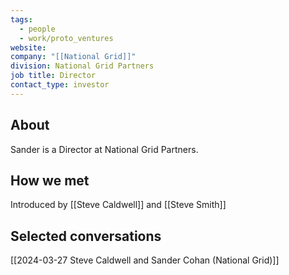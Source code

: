 ```yaml
---
tags:
  - people
  - work/proto_ventures
website: 
company: "[[National Grid]]"
division: National Grid Partners
job title: Director
contact_type: investor
---
```

## About
Sander is a Director at National Grid Partners.

## How we met
Introduced by [[Steve Caldwell]] and [[Steve Smith]]

## Selected conversations
[[2024-03-27 Steve Caldwell and Sander Cohan (National Grid)]]